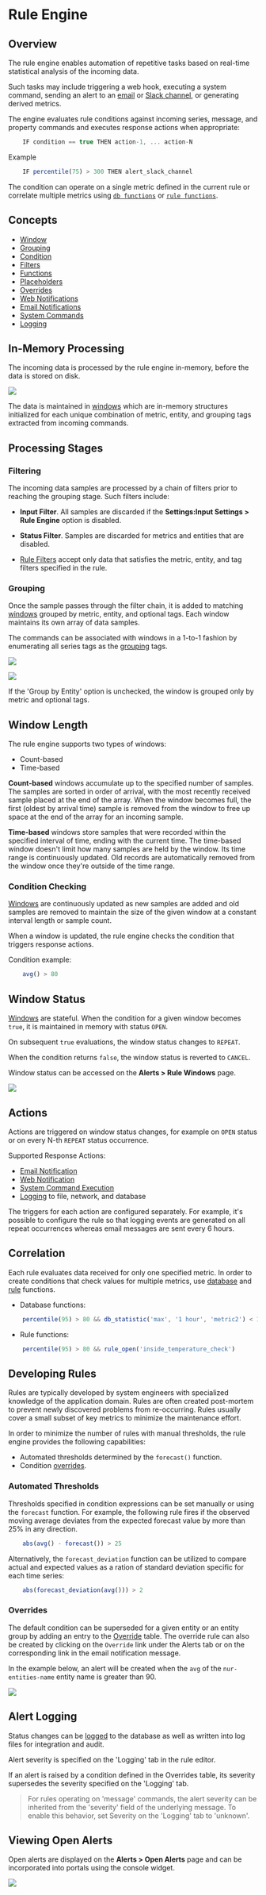 # Rule Engine

## Overview

The rule engine enables automation of repetitive tasks based on real-time statistical analysis of the incoming data.

Such tasks may include triggering a web hook, executing a system command, sending an alert to an [email](email-action.md) or [Slack channel](web-notifications.md), or generating derived metrics.

The engine evaluates rule conditions against incoming series, message, and property commands and executes response actions when appropriate:

```javascript
    IF condition == true THEN action-1, ... action-N
```

Example

```javascript
    IF percentile(75) > 300 THEN alert_slack_channel
```

The condition can operate on a single metric defined in the current rule or correlate multiple metrics using [`db functions`](functions-db.md) or [`rule functions`](functions-rules.md).

## Concepts

* [Window](window.md)
* [Grouping](grouping.md)
* [Condition](condition.md)
* [Filters](filters.md)
* [Functions](functions.md)
* [Placeholders](placeholders.md)
* [Overrides](overrides.md)
* [Web Notifications](web-notifications.md)
* [Email Notifications](email-action.md)
* [System Commands](commands.md)
* [Logging](alert-logging.md)

## In-Memory Processing

The incoming data is processed by the rule engine in-memory, before the data is stored on disk.

![](images/atsd_rule_engine.png)

The data is maintained in [windows](window.md) which are in-memory structures initialized for each unique combination of metric, entity, and grouping tags extracted from incoming commands.

## Processing Stages

### Filtering

The incoming data samples are processed by a chain of filters prior to reaching the grouping stage. Such filters include:

* **Input Filter**. All samples are discarded if the **Settings:Input Settings > Rule Engine** option is disabled.

* **Status Filter**. Samples are discarded for metrics and entities that are disabled.

* [Rule Filters](filters.md) accept only data that satisfies the metric, entity, and tag filters specified in the rule.

### Grouping

Once the sample passes through the filter chain, it is added to matching
[windows](window.md) grouped by metric, entity, and optional tags. Each window maintains its own array of data samples.

The commands can be associated with windows in a 1-to-1 fashion by enumerating all series tags as the [grouping](grouping.md) tags.

![](images/grouping-tags.png)

![](images/grouping-series-tags.png)

If the 'Group by Entity' option is unchecked, the window is grouped only by metric and optional tags.

## Window Length

The rule engine supports two types of windows:

* Count-based
* Time-based

**Count-based** windows accumulate up to the specified number of samples. The samples are sorted in order of arrival, with the most recently received sample placed at the end of the array. When the window becomes full, the first (oldest by arrival time) sample is removed from the window to free up space at the end of the array for an incoming sample.

**Time-based** windows store samples that were recorded within the specified interval of time, ending with the current time. The time-based window doesn't limit how many samples are held by the window. Its time range is continuously updated. Old records are automatically removed from the window once they're outside of the time range.

### Condition Checking

[Windows](window.md) are continuously updated as new samples are added and old samples are
removed to maintain the size of the given window at a constant interval length or sample count.

When a window is updated, the rule engine checks the condition that triggers response actions.

Condition example:

```javascript
    avg() > 80
```

## Window Status

[Windows](window.md) are stateful. When the condition for a given window becomes `true`, it is maintained in memory with status `OPEN`.

On subsequent `true` evaluations, the window status changes to `REPEAT`.

When the condition returns `false`, the window status is reverted to `CANCEL`.

Window status can be accessed on the **Alerts > Rule Windows** page.

![](images/rule-windows.png)

## Actions

Actions are triggered on window status changes, for example on `OPEN` status or on every N-th `REPEAT` status occurrence.

Supported Response Actions:

* [Email Notification](email-action.md)
* [Web Notification](web-notifications.md)
* [System Command Execution](commands.md)
* [Logging](alert-logging.md) to file, network, and database

The triggers for each action are configured separately. For example, it's possible to configure the rule so that logging events are generated on all repeat occurrences whereas email messages are sent every 6 hours.

## Correlation

Each rule evaluates data received for only one specified metric. In order to create conditions that check values for multiple metrics, use [database](functions-db.md) and [rule](functions-rules.md) functions.

* Database functions:

```javascript
    percentile(95) > 80 && db_statistic('max', '1 hour', 'metric2') < 10*1024
```

* Rule functions:

```javascript
    percentile(95) > 80 && rule_open('inside_temperature_check')
```

## Developing Rules

Rules are typically developed by system engineers with specialized
knowledge of the application domain. Rules are often
created post-mortem to prevent newly discovered problems from
re-occurring. Rules usually cover a small subset of key metrics to minimize the maintenance effort.

In order to minimize the number of rules with manual thresholds, the
rule engine provides the following capabilities:

-   Automated thresholds determined by the `forecast()` function.
-   Condition [overrides](overrides.md).

###   Automated Thresholds

Thresholds specified in condition expressions can be set manually or using the
`forecast` function. For example, the following rule fires if the observed
moving average deviates from the expected forecast value by more than 25% in any direction.

```javascript
    abs(avg() - forecast()) > 25
```

Alternatively, the `forecast_deviation` function can be utilized to
compare actual and expected values as a ration of standard deviation
specific for each time series:

```javascript
    abs(forecast_deviation(avg())) > 2
```

### Overrides

The default condition can be superseded for a given entity or
an entity group by adding an entry to the [Override](overrides.md) table. The
override rule can also be created by clicking on the `Override` link under the Alerts tab or on the corresponding link in the email notification message.

In the example below, an alert will be created when
the `avg` of the `nur-entities-name` entity name is greater than 90.

![](images/override-example.png)

## Alert Logging

Status changes can be [logged](alert-logging.md) to the database as well as written into log files for integration and audit.

Alert severity is specified on the 'Logging' tab in the rule editor.

If an alert is raised by a condition defined in the Overrides table, its severity supersedes the severity specified on the 'Logging' tab.

> For rules operating on 'message' commands, the alert severity can be inherited from the 'severity' field of the underlying message.
To enable this behavior, set Severity on the 'Logging' tab to 'unknown'.

## Viewing Open Alerts

Open alerts are displayed on the **Alerts > Open Alerts** page and can be incorporated into portals using the console widget.

![](images/open-alerts.png)
